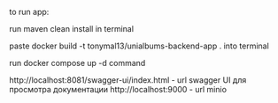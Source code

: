 to run app:

run
maven clean install
in terminal

paste
docker build -t tonymal13/unialbums-backend-app .
into terminal

run
docker compose up -d
command

http://localhost:8081/swagger-ui/index.html - url swagger UI для просмотра документации
http://localhost:9000 - url minio